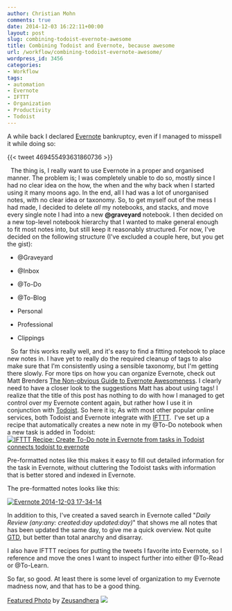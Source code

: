 ```yaml
---
author: Christian Mohn
comments: true
date: 2014-12-03 16:22:11+00:00
layout: post
slug: combining-todoist-evernote-awesome
title: Combining Todoist and Evernote, because awesome
url: /workflow/combining-todoist-evernote-awesome/
wordpress_id: 3456
categories:
- Workflow
tags:
- automation
- Evernote
- IFTTT
- Organization
- Productivity
- Todoist
---
```


A while back I declared [Evernote](http://evernote.com) bankruptcy, even if I managed to misspell it while doing so:


{{< tweet 469455493631860736 >}}


<!--more-->


  The thing is, I really want to use Evernote in a proper and organised manner. The problem is; I was completely unable to do so, mostly since I had no clear idea on the how, the when and the why back when I started using it many moons ago. In the end, all I had was a lot of unorganised notes, with no clear idea or taxonomy. So, to get myself out of the mess I had made, I decided to delete _all_ my notebooks, and stacks, and move every single note I had into a new **@graveyard** notebook. I then decided on a new top-level notebook hierarchy that I wanted to make general enough to fit most notes into, but still keep it reasonably structured. For now, I've decided on the following structure (I've excluded a couple here, but you get the gist):





  * @Graveyard


  * @Inbox


  * @To-Do


  * @To-Blog


  * Personal


  * Professional


  * Clippings





  So far this works really well, and it's easy to find a fitting notebook to place new notes in. I have yet to really do the required cleanup of tags to also make sure that I'm consistently using a sensible taxonomy, but I'm getting there slowly. For more tips on how you can organize Evernote, check out Matt Brenders [The Non-obvious Guide to Evernote Awesomeness](http://neckbeardinfluence.com/the-non-obvious-guide-to-evernote-awesomeness/?utm_campaign=the-non-obvious-guide-to-evernote-awesomeness&utm_medium=twitter&utm_source=twitter). I clearly need to have a closer look to the suggestions Matt has about using tags! I realize that the title of this post has nothing to do with how I managed to get control over my Evernote content again, but rather how I use it in conjunction with [Todoist](https://todoist.com/). So here it is; As with most other popular online services, both Todoist and Evernote integrate with [IFTTT](https://ifttt.com/).  I've set up a recipe that automatically creates a new note in my @To-Do notebook when a new task is added in Todoist: [![IFTTT Recipe: Create To-Do note in Evernote from tasks in Todoist connects todoist to evernote](https://ifttt.com/recipe_embed_img/225874)](https://ifttt.com/view_embed_recipe/225874-create-to-do-note-in-evernote-from-tasks-in-todoist)

Pre-formatted notes like this makes it easy to fill out detailed information for the task in Evernote, without cluttering the Todoist tasks with information that is better stored and indexed in Evernote.

The pre-formatted notes looks like this:

[![Evernote 2014-12-03 17-34-14](http://vninja.net/wordpress/wp-content/uploads/2014/12/Evernote-2014-12-03-17-34-14-300x110.png)](http://vninja.net/wordpress/wp-content/uploads/2014/12/Evernote-2014-12-03-17-34-14.png)



In addition to this, I've created a saved search in Evernote called "_Daily Review (any:any: created:day updated:day)_" that shows me all notes that has been updated the same day, to give me a quick overview. Not quite [GTD](http://en.wikipedia.org/wiki/Getting_Things_Done), but better than total anarchy and disarray.

I also have IFTTT recipes for putting the tweets I favorite into Evernote, so I reference and move the ones I want to inspect further into either @To-Read or @To-Learn.

So far, so good. At least there is some level of organization to my Evernote madness now, and that has to be a good thing.

[Featured Photo](http://wpinject.com/) by [Zeusandhera](http://www.flickr.com/photos/55476234@N00/2112069242) [![](http://vninja.net/wordpress/wp-content/plugins/wp-inject/images/cc.png)](http://creativecommons.org/licenses/by-sa/2.0/)
